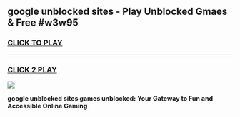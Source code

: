 
## google unblocked sites - Play Unblocked Gmaes & Free #w3w95
<h3>
<a href="https://news.freeplayer.one?title=google_unblocked_sites&ref=24F">CLICK TO PLAY</a></h3>
<hr>

<h3>
<a href="https://news.freeplayer.one?title=google_unblocked_sites&ref=24F">CLICK 2 PLAY</a>
  
</h3>

<a href="https://news.freeplayer.one?title=google_unblocked_sites&ref=24F/"><img src="https://clearcache.store/games.png"></a>


**google unblocked sites games unblocked: Your Gateway to Fun and Accessible Online Gaming**
